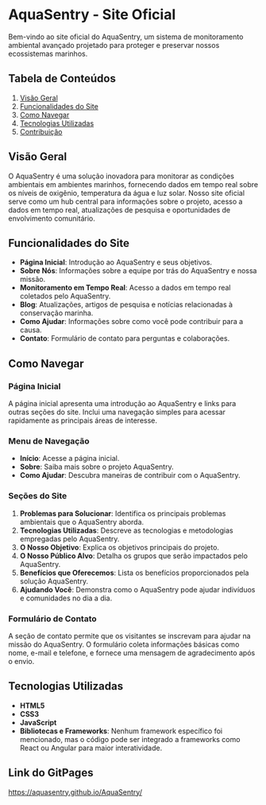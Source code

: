 # AquaSentry - Site Oficial

Bem-vindo ao site oficial do AquaSentry, um sistema de monitoramento ambiental avançado projetado para proteger e preservar nossos ecossistemas marinhos.

## Tabela de Conteúdos

1. [Visão Geral](#visão-geral)
2. [Funcionalidades do Site](#funcionalidades-do-site)
3. [Como Navegar](#como-navegar)
4. [Tecnologias Utilizadas](#tecnologias-utilizadas)
5. [Contribuição](#contribuição)

## Visão Geral

O AquaSentry é uma solução inovadora para monitorar as condições ambientais em ambientes marinhos, fornecendo dados em tempo real sobre os níveis de oxigênio, temperatura da água e luz solar. Nosso site oficial serve como um hub central para informações sobre o projeto, acesso a dados em tempo real, atualizações de pesquisa e oportunidades de envolvimento comunitário.

## Funcionalidades do Site

- **Página Inicial**: Introdução ao AquaSentry e seus objetivos.
- **Sobre Nós**: Informações sobre a equipe por trás do AquaSentry e nossa missão.
- **Monitoramento em Tempo Real**: Acesso a dados em tempo real coletados pelo AquaSentry.
- **Blog**: Atualizações, artigos de pesquisa e notícias relacionadas à conservação marinha.
- **Como Ajudar**: Informações sobre como você pode contribuir para a causa.
- **Contato**: Formulário de contato para perguntas e colaborações.

## Como Navegar

### Página Inicial

A página inicial apresenta uma introdução ao AquaSentry e links para outras seções do site. Inclui uma navegação simples para acessar rapidamente as principais áreas de interesse.

### Menu de Navegação

- **Início**: Acesse a página inicial.
- **Sobre**: Saiba mais sobre o projeto AquaSentry.
- **Como Ajudar**: Descubra maneiras de contribuir com o AquaSentry.

### Seções do Site

1. **Problemas para Solucionar**: Identifica os principais problemas ambientais que o AquaSentry aborda.
2. **Tecnologias Utilizadas**: Descreve as tecnologias e metodologias empregadas pelo AquaSentry.
3. **O Nosso Objetivo**: Explica os objetivos principais do projeto.
4. **O Nosso Público Alvo**: Detalha os grupos que serão impactados pelo AquaSentry.
5. **Benefícios que Oferecemos**: Lista os benefícios proporcionados pela solução AquaSentry.
6. **Ajudando Você**: Demonstra como o AquaSentry pode ajudar indivíduos e comunidades no dia a dia.

### Formulário de Contato

A seção de contato permite que os visitantes se inscrevam para ajudar na missão do AquaSentry. O formulário coleta informações básicas como nome, e-mail e telefone, e fornece uma mensagem de agradecimento após o envio.

## Tecnologias Utilizadas

- **HTML5**
- **CSS3**
- **JavaScript**
- **Bibliotecas e Frameworks**: Nenhum framework específico foi mencionado, mas o código pode ser integrado a frameworks como React ou Angular para maior interatividade.

## Link do GitPages
https://aquasentry.github.io/AquaSentry/
